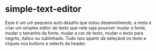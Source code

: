 # simple-text-editor

Esse é um um pequeno auto desafio que estou desenvolvendo, a meta é criar um simples editor de texto que nele seja possível: mudar a fonte, mudar o tamanho da fonte, mudar a cor do texto, mudar o texto para negrito, italico ou sublinhado. Tudo isso apartir da seleçãod os texto e cliques nos buttons e selects da header.
